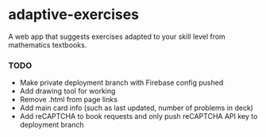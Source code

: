 # adaptive-exercises
A web app that suggests exercises adapted to your skill level from mathematics textbooks.

### TODO
- Make private deployment branch with Firebase config pushed
- Add drawing tool for working
- Remove .html from page links
- Add main card info (such as last updated, number of problems in deck)
- Add reCAPTCHA to book requests and only push reCAPTCHA API key to deployment branch